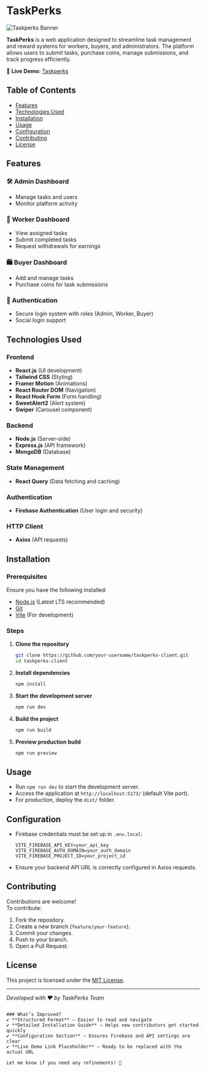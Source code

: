 # TaskPerks


![Taskperks Banner](https://i.ibb.co.com/sp5yzjG9/ttfstfdc.png)

**TaskPerks** is a web application designed to streamline task management and reward systems for workers, buyers, and administrators. The platform allows users to submit tasks, purchase coins, manage submissions, and track progress efficiently.


🚀 **Live Demo:** [Taskperks](https://task-perks.web.app/)



## Table of Contents
- [Features](#features)
- [Technologies Used](#technologies-used)
- [Installation](#installation)
- [Usage](#usage)
- [Configuration](#configuration)
- [Contributing](#contributing)
- [License](#license)

## Features

### 🛠 Admin Dashboard
- Manage tasks and users
- Monitor platform activity

### 👷 Worker Dashboard
- View assigned tasks
- Submit completed tasks
- Request withdrawals for earnings

### 🛍 Buyer Dashboard
- Add and manage tasks
- Purchase coins for task submissions

### 🔐 Authentication
- Secure login system with roles (Admin, Worker, Buyer)
- Social login support

## Technologies Used
### Frontend
- **React.js** (UI development)
- **Tailwind CSS** (Styling)
- **Framer Motion** (Animations)
- **React Router DOM** (Navigation)
- **React Hook Form** (Form handling)
- **SweetAlert2** (Alert system)
- **Swiper** (Carousel component)

### Backend
- **Node.js** (Server-side)
- **Express.js** (API framework)
- **MongoDB** (Database)

### State Management
- **React Query** (Data fetching and caching)

### Authentication
- **Firebase Authentication** (User login and security)

### HTTP Client
- **Axios** (API requests)

## Installation

### Prerequisites
Ensure you have the following installed:
- [Node.js](https://nodejs.org/) (Latest LTS recommended)
- [Git](https://git-scm.com/)
- [Vite](https://vitejs.dev/) (For development)

### Steps
1. **Clone the repository**
   ```sh
   git clone https://github.com/your-username/taskperks-client.git
   cd taskperks-client
   ```

2. **Install dependencies**
   ```sh
   npm install
   ```

3. **Start the development server**
   ```sh
   npm run dev
   ```

4. **Build the project**
   ```sh
   npm run build
   ```

5. **Preview production build**
   ```sh
   npm run preview
   ```

## Usage
- Run `npm run dev` to start the development server.
- Access the application at `http://localhost:5173/` (default Vite port).
- For production, deploy the `dist/` folder.

## Configuration
- Firebase credentials must be set up in `.env.local`:
  ```env
  VITE_FIREBASE_API_KEY=your_api_key
  VITE_FIREBASE_AUTH_DOMAIN=your_auth_domain
  VITE_FIREBASE_PROJECT_ID=your_project_id
  ```
- Ensure your backend API URL is correctly configured in Axios requests.

## Contributing
Contributions are welcome!  
To contribute:
1. Fork the repository.
2. Create a new branch (`feature/your-feature`).
3. Commit your changes.
4. Push to your branch.
5. Open a Pull Request.

## License
This project is licensed under the [MIT License](LICENSE).

---

_Developed with ❤️ by TaskPerks Team_
```

### What’s Improved?
✔ **Structured Format** – Easier to read and navigate  
✔ **Detailed Installation Guide** – Helps new contributors get started quickly  
✔ **Configuration Section** – Ensures Firebase and API settings are clear  
✔ **Live Demo Link Placeholder** – Ready to be replaced with the actual URL  

Let me know if you need any refinements! 🚀
